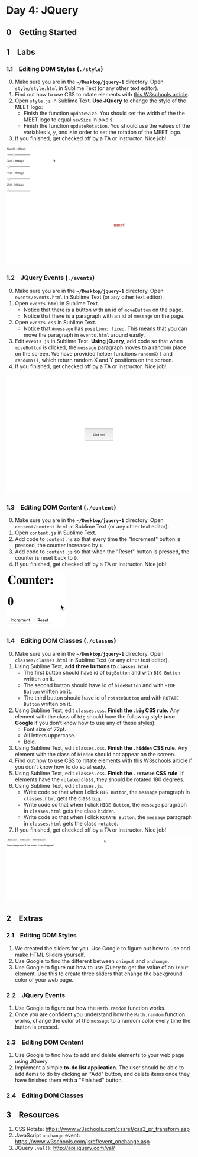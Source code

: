 # Day 4: JQuery

## 0 &ensp; Getting Started

## 1 &ensp; Labs

### 1.1 &ensp; Editing DOM Styles (`./style`)
0. Make sure you are in the **`~/Desktop/jquery-1`** directory. Open `style/style.html` in Sublime Text (or any other text editor). 
1. Find out how to use CSS to rotate elements with [this W3schools article](https://www.w3schools.com/cssref/css3_pr_transform.asp).
2. Open `style.js` in Sublime Text. **Use JQuery** to change the style of the MEET logo:
    - Finish the function `updateSize`. You should set the width of the the MEET logo to equal `newSize` in pixels.
    - Finish the function `updateRotation`. You should use the values of the variables `x`, `y`, and `z` in order to set the rotation of the MEET logo.
3. If you finished, get checked off by a TA or instructor. Nice job!

<img src="images/style.gif">

### 1.2 &ensp; JQuery Events (`./events`)
0. Make sure you are in the **`~/Desktop/jquery-1`** directory. Open `events/events.html` in Sublime Text (or any other text editor). 
1. Open `events.html` in Sublime Text.
    - Notice that there is a button with an id of `moveButton` on the page.
    - Notice that there is a paragraph with an id of `message` on the page.
2. Open `events.css` in Sublime Text.
    - Notice that `#message` has `position: fixed`. This means that you can move the paragraph in `events.html` around easily.
3. Edit `events.js` in Sublime Text. **Using jQuery**, add code so that when `moveButton` is clicked, the `message` paragraph moves to a random place on the screen. We have provided helper functions `randomX()` and `randomY()`, which return random X and Y positions on the screen.
4. If you finished, get checked off by a TA or instructor. Nice job!

<img src="images/events.gif">

### 1.3 &ensp; Editing DOM Content (`./content`)
0. Make sure you are in the **`~/Desktop/jquery-1`** directory. Open `content/content.html` in Sublime Text (or any other text editor). 
1. Open `content.js` in Sublime Text.
2. Add code to `content.js` so that every time the "Increment" button is pressed, the counter increases by `1`.
3. Add code to `content.js` so that when the "Reset" button is pressed, the counter is reset back to `0`.
4. If you finished, get checked off by a TA or instructor. Nice job!

<img src="images/counter.gif">

### 1.4 &ensp; Editing DOM Classes (`./classes`)
0. Make sure you are in the **`~/Desktop/jquery-1`** directory. Open `classes/classes.html` in Sublime Text (or any other text editor). 
1. Using Sublime Text, **add three buttons to `classes.html`**.
    - The first button should have id of `bigButton` and with `BIG Button` written on it.
    - The second button should have id of `hideButton` and with `HIDE Button` written on it.
    - The third button should have id of `rotateButton` and with `ROTATE Button` written on it.
2. Using Sublime Text, edit `classes.css`. **Finish the `.big` CSS rule.** Any element with the class of `big` should have the following style (**use Google** if you don't know how to use any of these styles):
    - Font size of 72pt.
    - All letters uppercase.
    - Bold.
3. Using Sublime Text, edit `classes.css`. **Finish the `.hidden` CSS rule.** Any element with the class of `hidden` should not appear on the screen.
4. Find out how to use CSS to rotate elements with [this W3schools article](https://www.w3schools.com/cssref/css3_pr_transform.asp) if you don't know how to do so already.
5. Using Sublime Text, edit `classes.css`. **Finish the `.rotated` CSS rule**. If elements have the `rotated` class, they should be rotated 180 degrees.
6. Using Sublime Text, edit `classes.js`.
    - Write code so that when I click `BIG Button`, the `message` paragraph in `classes.html` gets the class `big`.
    - Write code so that when I click `HIDE Button`, the `message` paragraph in `classes.html` gets the class `hidden`.
    - Write code so that when I click `ROTATE Button`, the `message` paragraph in `classes.html` gets the class `rotated`.
7. If you finished, get checked off by a TA or instructor. Nice job!

<img src="images/classes.gif">

## 2 &ensp; Extras
### 2.1 &ensp; Editing DOM Styles
1. We created the sliders for you. Use Google to figure out how to use and make HTML Sliders yourself.
2. Use Google to find the different between `oninput` and `onchange`.
3. Use Google to figure out how to use jQuery to get the value of an `input` element. Use this to create three sliders that change the background color of your web page.

### 2.2 &ensp; JQuery Events
1. Use Google to figure out how the `Math.random` function works.
2. Once you are confident you understand how the `Math.random` function works, change the color of the `message` to a random color every time the button is pressed.

### 2.3 &ensp; Editing DOM Content
1. Use Google to find how to add and delete elements to your web page using JQuery.
2. Implement a simple **to-do list application**. The user should be able to add items to do by clicking an "Add" button, and delete items once they have finished them with a "Finished" button.

### 2.4 &ensp; Editing DOM Classes

## 3 &ensp; Resources
1. CSS Rotate: https://www.w3schools.com/cssref/css3_pr_transform.asp
2. JavaScript `onchange` event: https://www.w3schools.com/jsref/event_onchange.asp
3. JQuery `.val()`: http://api.jquery.com/val/